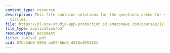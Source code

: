 ```yaml
---
content_type: resource
description: This file contains solutions for the questions asked for stress and mohr's
  circles.
file: https://ol-ocw-studio-app-production.s3.amazonaws.com/courses/12-113-structural-geology-fall-2005/07bc5db65955ae576bd6d918c0551821_lab1sol.pdf
file_type: application/pdf
resourcetype: Document
title: lab1sol.pdf
uid: 07bc5db6-5955-ae57-6bd6-d918c0551821
---
```

